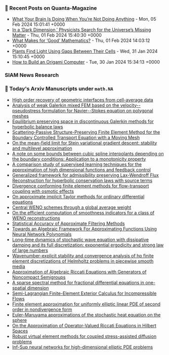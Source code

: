 ### 📝 Recent Posts on Quanta-Magazine
<!-- quanta starts -->
* <a href="https://www.quantamagazine.org/what-your-brain-is-doing-when-youre-not-doing-anything-20240205/">What Your Brain Is Doing When You’re Not Doing Anything</a> - Mon, 05 Feb 2024 15:01:41 +0000
* <a href="https://www.quantamagazine.org/in-a-dark-dimension-physicists-search-for-missing-matter-20240201/">In a ‘Dark Dimension,’ Physicists Search for the Universe’s Missing Matter</a> - Thu, 01 Feb 2024 15:40:30 +0000
* <a href="https://www.quantamagazine.org/what-makes-for-good-mathematics-20240201/">What Makes for ‘Good’ Mathematics?</a> - Thu, 01 Feb 2024 14:03:12 +0000
* <a href="https://www.quantamagazine.org/plants-find-light-using-gaps-between-their-cells-20240131/">Plants Find Light Using Gaps Between Their Cells</a> - Wed, 31 Jan 2024 15:10:45 +0000
* <a href="https://www.quantamagazine.org/how-to-build-an-origami-computer-20240130/">How to Build an Origami Computer</a> - Tue, 30 Jan 2024 15:34:13 +0000
<!-- quanta ends -->

### SIAM News Research
<!-- siam-news starts -->
<!-- siam-news ends -->

### 📝 Today's Arxiv Manuscripts under ``math.NA``
<!-- arxiv-math-na starts -->
* <a href="https://arxiv.org/abs/2402.00946">High order recovery of geometric interfaces from cell-average data</a>
* <a href="https://arxiv.org/abs/2402.00979">Analysis of weak Galerkin mixed FEM based on the velocity--pseudostress formulation for Navier--Stokes equation on polygonal meshes</a>
* <a href="https://arxiv.org/abs/2402.01131">Equilibrium preserving space in discontinuous Galerkin methods for hyperbolic balance laws</a>
* <a href="https://arxiv.org/abs/2402.01232">Scattering-Passive Structure-Preserving Finite Element Method for the Boundary Controlled Transport Equation with a Moving Mesh</a>
* <a href="https://arxiv.org/abs/2402.01320">On the mean-field limit for Stein variational gradient descent: stability and multilevel approximation</a>
* <a href="https://arxiv.org/abs/2402.01324">A note on some bounds between cubic spline interpolants depending on the boundary conditions: Application to a monotonicity property</a>
* <a href="https://arxiv.org/abs/2402.01402">A comparison study of supervised learning techniques for the approximation of high dimensional functions and feedback control</a>
* <a href="https://arxiv.org/abs/2402.01442">Generalized framework for admissibility preserving Lax-Wendroff Flux Reconstruction for hyperbolic conservation laws with source terms</a>
* <a href="https://arxiv.org/abs/2402.01451">Divergence conforming finite element methods for flow-transport coupling with osmotic effects</a>
* <a href="https://arxiv.org/abs/2402.01473">On approximate implicit Taylor methods for ordinary differential equations</a>
* <a href="https://arxiv.org/abs/2402.01526">Central WENO schemes through a global average weight</a>
* <a href="https://arxiv.org/abs/2402.01583">On the efficient computation of smoothness indicators for a class of WENO reconstructions</a>
* <a href="https://arxiv.org/abs/2402.01593">Statistical Accuracy of Approximate Filtering Methods</a>
* <a href="https://arxiv.org/abs/2402.01058">Towards an Algebraic Framework For Approximating Functions Using Neural Network Polynomials</a>
* <a href="https://arxiv.org/abs/2402.01137">Long-time dynamics of stochastic wave equation with dissipative damping and its full discretization: exponential ergodicity and strong law of large numbers</a>
* <a href="https://arxiv.org/abs/2209.03601">Wavenumber-explicit stability and convergence analysis of hp finite element discretizations of Helmholtz problems in piecewise smooth media</a>
* <a href="https://arxiv.org/abs/2209.04769">Approximation of Algebraic Riccati Equations with Generators of Noncompact Semigroups</a>
* <a href="https://arxiv.org/abs/2210.08247">A sparse spectral method for fractional differential equations in one-spatial dimension</a>
* <a href="https://arxiv.org/abs/2301.04923">Semi-Lagrangian Finite-Element Exterior Calculus for Incompressible Flows</a>
* <a href="https://arxiv.org/abs/2302.04202">Finite element approximation for uniformly elliptic linear PDE of second order in nondivergence form</a>
* <a href="https://arxiv.org/abs/2307.07564">Euler-Maruyama approximations of the stochastic heat equation on the sphere</a>
* <a href="https://arxiv.org/abs/2308.10130">On the Approximation of Operator-Valued Riccati Equations in Hilbert Spaces</a>
* <a href="https://arxiv.org/abs/2401.09714">Robust virtual element methods for coupled stress-assisted diffusion problems</a>
* <a href="https://arxiv.org/abs/2401.17233">Inf-Sup neural networks for high-dimensional elliptic PDE problems</a>
<!-- arxiv-math-na ends -->
